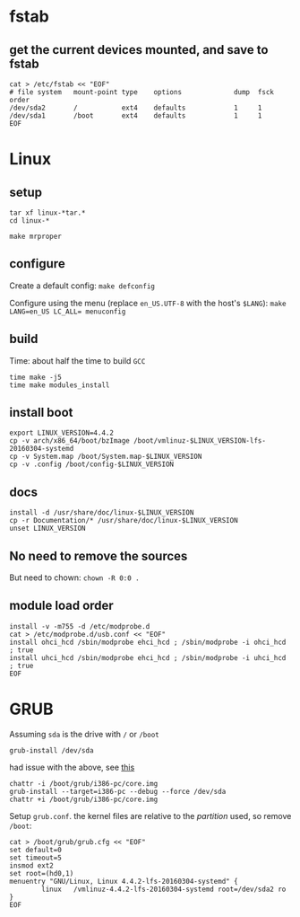 # fstab

## get the current devices mounted, and save to fstab

```
cat > /etc/fstab << "EOF"
# file system   mount-point type    options             dump  fsck order
/dev/sda2       /           ext4    defaults            1     1
/dev/sda1       /boot       ext4    defaults            1     1
EOF
```

# Linux

## setup

```
tar xf linux-*tar.*
cd linux-*

make mrproper
```

## configure

Create a default config: `make defconfig`

Configure using the menu (replace `en_US.UTF-8` with the host's `$LANG`): `make LANG=en_US LC_ALL= menuconfig`

## build

Time: about half the time to build `GCC`

```
time make -j5
time make modules_install
```

## install boot

```
export LINUX_VERSION=4.4.2
cp -v arch/x86_64/boot/bzImage /boot/vmlinuz-$LINUX_VERSION-lfs-20160304-systemd
cp -v System.map /boot/System.map-$LINUX_VERSION
cp -v .config /boot/config-$LINUX_VERSION
```

## docs

```
install -d /usr/share/doc/linux-$LINUX_VERSION
cp -r Documentation/* /usr/share/doc/linux-$LINUX_VERSION
unset LINUX_VERSION
```

## No need to remove the sources

But need to chown: `chown -R 0:0 .`

## module load order

```
install -v -m755 -d /etc/modprobe.d
cat > /etc/modprobe.d/usb.conf << "EOF"
install ohci_hcd /sbin/modprobe ehci_hcd ; /sbin/modprobe -i ohci_hcd ; true
install uhci_hcd /sbin/modprobe ehci_hcd ; /sbin/modprobe -i uhci_hcd ; true
EOF
```

# GRUB

Assuming `sda` is the drive with `/` or `/boot`

`grub-install /dev/sda`

had issue with the above, see [this](https://wiki.archlinux.org/index.php/GRUB#Install_to_partition_or_partitionless_disk)

```
chattr -i /boot/grub/i386-pc/core.img
grub-install --target=i386-pc --debug --force /dev/sda
chattr +i /boot/grub/i386-pc/core.img
```

Setup `grub.conf`. the kernel files are relative to the *partition* used, so remove `/boot`:

```
cat > /boot/grub/grub.cfg << "EOF"
set default=0
set timeout=5
insmod ext2
set root=(hd0,1)
menuentry "GNU/Linux, Linux 4.4.2-lfs-20160304-systemd" {
        linux   /vmlinuz-4.4.2-lfs-20160304-systemd root=/dev/sda2 ro
}
EOF
```
